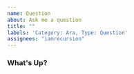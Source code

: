 ```yaml
---
name: Question
about: Ask me a question
title: ""
labels: 'Category: Ara, Type: Question'
assignees: "iamrecursion"
---
```


### What's Up?

